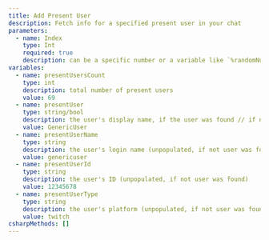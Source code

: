 ```yaml
---
title: Add Present User
description: Fetch info for a specified present user in your chat
parameters:
  - name: Index
    type: Int
    required: true
    description: can be a specific number or a variable like `%randomNumber%`. The index starts at `0`, so `0` will be the first user in your viewers list, `1` the second etc.
variables:
  - name: presentUsersCount
    type: int
    description: total number of present users
    value: 69
  - name: presentUser
    type: string/bool
    description: the user's display name, if the user was found // if no user was found, it will default to `False`
    value: GenericUser
  - name: presentUserName
    type: string
    description: the user's login name (unpopulated, if not user was found)
    value: genericuser
  - name: presentUserId
    type: string
    description: the user's ID (unpopulated, if not user was found)
    value: 12345678
  - name: presentUserType
    type: string
    description: the user's platform (unpopulated, if not user was found)
    value: twitch
csharpMethods: []
---
```

